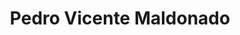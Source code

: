 ---
title: Pedro Vicente Maldonado
url: /pedro-vicente-maldonado/
latitude: 0.088
longitude: -79.053
---